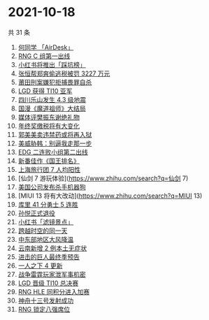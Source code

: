 # 2021-10-18

共 31 条

<!-- BEGIN -->
<!-- 最后更新时间 Mon Oct 18 2021 22:10:41 GMT+0800 (China Standard Time) -->

1. [何同学 「AirDesk」](https://www.zhihu.com/search?q=何同学)
1. [RNG C 组第一出线](https://www.zhihu.com/search?q=RNG)
1. [小红书将推出「踩坑榜」](https://www.zhihu.com/search?q=小红书)
1. [张恒帮郑爽偷逃税被罚 3227 万元](https://www.zhihu.com/search?q=张恒)
1. [莆田刑案嫌犯拒捕畏罪自杀](https://www.zhihu.com/search?q=莆田刑案)
1. [LGD 获得 TI10 亚军](https://www.zhihu.com/search?q=LGD)
1. [四川乐山发生 4.3 级地震](https://www.zhihu.com/search?q=乐山)
1. [国漫《魔道祖师》大结局](https://www.zhihu.com/search?q=魔道祖师)
1. [媒体评樊振东谢绝礼物](https://www.zhihu.com/search?q=樊振东)
1. [年终奖缴税将有大变化](https://www.zhihu.com/search?q=年终奖)
1. [郭美美卖违禁药或将再入狱](https://www.zhihu.com/search?q=郭美美)
1. [美威胁韩：别逼我走那一步](https://www.zhihu.com/search?q=美国威胁韩国)
1. [EDG 二连败小组第二出线](https://www.zhihu.com/search?q=EDG)
1. [新番佳作《国王排名》](https://www.zhihu.com/search?q=国王排名)
1. [上海旅行团 7 人均阳性](https://www.zhihu.com/search?q=上海旅行团)
1. [仙剑 7 游玩体验](https://www.zhihu.com/search?q=仙剑 7)
1. [美国公司发布杀手机器狗](https://www.zhihu.com/search?q=杀手机器狗)
1. [MIUI 13 将有大改动](https://www.zhihu.com/search?q=MIUI 13)
1. [库里 41 分勇士 5 连胜](https://www.zhihu.com/search?q=库里)
1. [孙悦正式退役](https://www.zhihu.com/search?q=孙悦)
1. [小红书「滤镜景点」](https://www.zhihu.com/search?q=小红书)
1. [跨越时空的同一天](https://www.zhihu.com/search?q=神舟十三号发射)
1. [中东部地区大风降温](https://www.zhihu.com/search?q=降温)
1. [云南新增 2 例本土无症状](https://www.zhihu.com/search?q=云南疫情)
1. [进击的巨人最终季预告](https://www.zhihu.com/search?q=进击的巨人)
1. [一人之下 4 更新](https://www.zhihu.com/search?q=一人之下4)
1. [战争雷霆玩家泄军事机密](https://www.zhihu.com/search?q=战争雷霆)
1. [LGD 晋级 TI10 总决赛](https://www.zhihu.com/search?q=LGD)
1. [RNG HLE 同积分进入加赛](https://www.zhihu.com/search?q=RNG)
1. [神舟十三号发射成功](https://www.zhihu.com/search?q=神舟十三号)
1. [RNG 锁定八强席位](https://www.zhihu.com/search?q=RNG)

<!-- END -->
